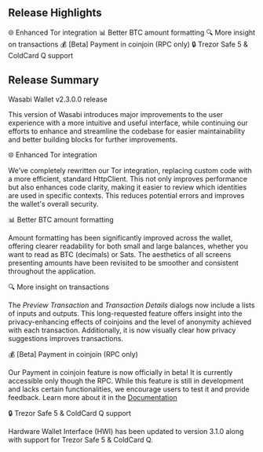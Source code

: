 ## Release Highlights

🌐 Enhanced Tor integration
📊 Better BTC amount formatting
🔍 More insight on transactions
💰 [Beta] Payment in coinjoin (RPC only)
🔒 Trezor Safe 5 & ColdCard Q support

## Release Summary

Wasabi Wallet v2.3.0.0 release

This version of Wasabi introduces major improvements to the user experience with a more intuitive and useful interface, while continuing our efforts to enhance and streamline the codebase for easier maintainability and better building blocks for further improvements.

🌐 Enhanced Tor integration

We’ve completely rewritten our Tor integration, replacing custom code with a more efficient, standard HttpClient. This not only improves performance but also enhances code clarity, making it easier to review which identities are used in specific contexts. This reduces potential errors and improves the wallet's overall security.

📊 Better BTC amount formatting

Amount formatting has been significantly improved across the wallet, offering clearer readability for both small and large balances, whether you want to read as BTC (decimals) or Sats. The aesthetics of all screens presenting amounts have been revisited to be smoother and consistent throughout the application.

🔍 More insight on transactions

The _Preview Transaction_ and _Transaction Details_ dialogs now include a lists of inputs and outputs. This long-requested feature offers insight into the privacy-enhancing effects of coinjoins and the level of anonymity achieved with each transaction. Additionally, it is now visually clear how privacy suggestions improves transactions.

💰 [Beta] Payment in coinjoin (RPC only)

Our Payment in coinjoin feature is now officially in beta! It is currently accessible only though the RPC. While this feature is still in development and lacks certain functionalities, we encourage users to test it and provide feedback. Learn more about it in the [Documentation](https://docs.wasabiwallet.io/using-wasabi/RPC.html#payincoinjoin)

🔒 Trezor Safe 5 & ColdCard Q support

Hardware Wallet Interface (HWI) has been updated to version 3.1.0 along with support for Trezor Safe 5 & ColdCard Q.
